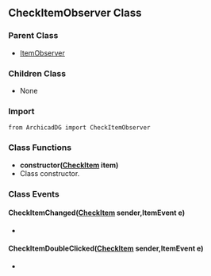 ## CheckItemObserver Class

### Parent Class
* [ItemObserver](../m_item/Item_Observer.md)

### Children Class
* None

### Import
```
from ArchicadDG import CheckItemObserver
``` 

### Class Functions

* **constructor([CheckItem](CheckItem.md) item)**
* Class constructor.

### Class Events

#### CheckItemChanged([CheckItem](CheckItem.md) sender,ItemEvent e)
* 

#### CheckItemDoubleClicked([CheckItem](CheckItem.md) sender,ItemEvent e)
* 